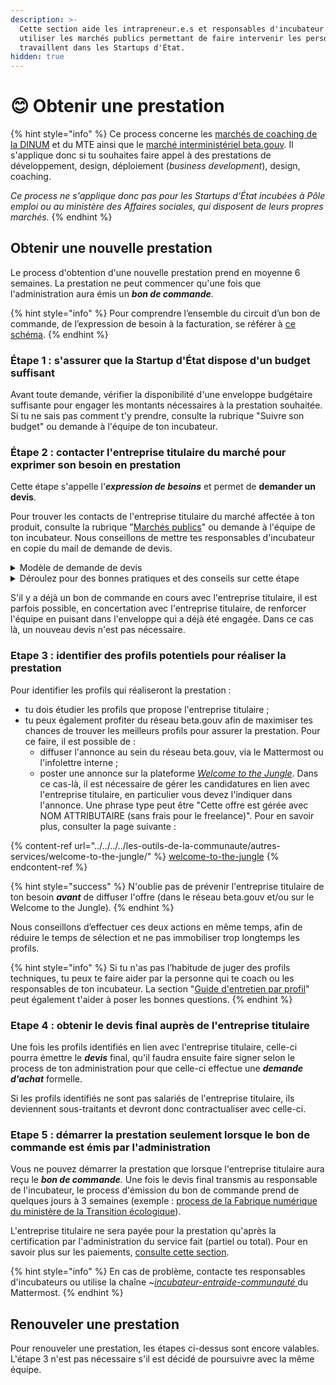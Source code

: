 ```yaml
---
description: >-
  Cette section aide les intrapreneur.e.s et responsables d'incubateur à
  utiliser les marchés publics permettant de faire intervenir les personnes qui
  travaillent dans les Startups d'État.
hidden: true
---
```


# 😊 Obtenir une prestation

{% hint style="info" %}
Ce process concerne les [marchés de coaching de la DINUM](../../marches/marche-coaching.md) et du MTE ainsi que le [marché interministériel beta.gouv](../../marches/marche-interministeriel-beta/). Il s'applique donc si tu souhaites faire appel à des prestations de développement, design, déploiement (_business development_), design, coaching.

_Ce process ne s'applique donc pas pour les Startups d'État incubées à Pôle emploi ou au ministère des Affaires sociales, qui disposent de leurs propres marchés._
{% endhint %}

## Obtenir une nouvelle prestation

Le process d'obtention d'une nouvelle prestation prend en moyenne 6 semaines. La prestation ne peut commencer qu'une fois que l'administration aura émis un _**bon de commande**_.

{% hint style="info" %}
Pour comprendre l’ensemble du circuit d’un bon de commande, de l’expression de besoin à la facturation, se référer à [ce schéma](https://miro.com/app/board/uXjVO-zTnXY=/).
{% endhint %}

### Étape 1 : s'assurer que la Startup d'État dispose d'un budget suffisant

Avant toute demande, vérifier la disponibilité d'une enveloppe budgétaire suffisante pour engager les montants nécessaires à la prestation souhaitée. Si tu ne sais pas comment t'y prendre, consulte la rubrique "Suivre son budget" ou demande à l'équipe de ton incubateur.

### Étape 2 : contacter **l'entreprise titulaire du marché pour exprimer son besoin en prestation**

Cette étape s'appelle l'_**expression de besoins**_ et permet de **demander un devis**.

Pour trouver les contacts de l'entreprise titulaire du marché affectée à ton produit, consulte la rubrique "[Marchés publics](../../marches/)" ou demande à l'équipe de ton incubateur. Nous conseillons de mettre tes responsables d'incubateur en copie du mail de demande de devis.

<details>

<summary>Modèle de demande de devis</summary>

Bonjour,

Je travaille sur \[NOM DU PRODUIT] et nous aurions besoin d’une prestation \[DÉVELOPPEMENT/DÉPLOIEMENT/DESIGN/PRODUIT/COACHING]. Serait-il possible d’avoir une proposition ?

Plus d'infos sur le service : \[indiquer le lien vers la page de la fiche produit beta.gouv.fr/startups]

Missions : \[indiquer ici les éléments prévus dans la prestation]\
Livrable : Documentation et code source de toutes les réalisations sur la période.\
Période d'intervention souhaitée : \[mois de début] - \[date de fin]\
Montant approximatif : indiquer le montant approximatif de la prestation, ou le volume estimé du besoin\
Pourriez-vous s'il vous plaît me faire parvenir un devis pour cette prestation ?\
Merci beaucoup,

_\[Alternative : des formulaires sont à disposition pour vous aider à écrire votre demande de devis :_ [_Formulaire Prestations Produit_](https://airtable.com/shrIBKEktu3bVAd8L) _-_ [_Formulaire Prestations Coaching_](https://airtable.com/shra8F0OUtXTC4t4Z)_. Attention, ces formulaires ne sont pas forcément tenus à jour.]_

</details>

<details>

<summary>Déroulez pour des bonnes pratiques et des conseils sur cette étape</summary>

_**Indiquer les bonnes conventions/budget à imputer**_

Vous devez indiquer sur quelle budget sera payée la prestation ; le budget fait souvent l'objet d'une convention avec le sponsor. Vous devez consommer tous les crédits de la convention/budget A avant de passer à la convention/budget B. Attention, si votre demande de devis est supérieure aux restes à consommer sur la convention/budget A et que vous devez donc commencer à imputer la convention/budget B, vous devez réaliser deux demandes de devis : une qui consomme le restant de la convention/budget A et l'autre qui impute à la convention/budget B.

_Exemple_ : je fais une demande de devis de 10k euros, il me reste 1k euros sur la convention A et 20k euros sur la convention B. Je fais une première demande pour 1k euros sur la convention A et une seconde demande pour 9000 euros sur la convention B.

_**Evaluer le coût de la prestation avec les TJM, les frais et le taux de marque**_

Pour évaluer le nombre d’UO nécessaire pour la réalisation de la prestation et en cas d'intervention de profils au statut d'indépendant, vous pouvez regarder les profils envisagés pressentis et leur TJM ainsi que les frais pressentis.

Par ailleurs vous devez intégrer le taux de marque de l’attributaire. L’application de taux de marque sur les frais dépend de votre titulaire. Si vous ne les connaissez pas, demandez ces informations à votre titulaire ou à votre responsable d’incubateur.

La formule pour estimer le prix final de la prestation est alors :

* s'il y a un taux de marque sur les frais (Scopopop) : Prix attributaire = TJM \* _nb de jours + frais / (1- taux de marge attributaire)_

<!---->

* _si il n’y a pas taux de marque sur les frais (Octo, Malt, LBC, Inetum, etc) : prix attributaire = TJM \*_ nb de jours / (1- taux de marge attributaire) + frais

</details>

S'il y a déjà un bon de commande en cours avec l'entreprise titulaire, il est parfois possible, en concertation avec l'entreprise titulaire, de renforcer l'équipe en puisant dans l'enveloppe qui a déjà été engagée. Dans ce cas là, un nouveau devis n'est pas nécessaire.

### **Etape 3 : identifier des profils potentiels pour réaliser la prestation**

Pour identifier les profils qui réaliseront la prestation :

* tu dois étudier les profils que propose l'entreprise titulaire ;
* tu peux également profiter du réseau beta.gouv afin de maximiser tes chances de trouver les meilleurs profils pour assurer la prestation. Pour ce faire, il est possible de :
  * diffuser l'annonce au sein du réseau beta.gouv, via le Mattermost ou l'infolettre interne ;
  * poster une annonce sur la plateforme [_Welcome to the Jungle_](https://admin.welcometothejungle.com/). Dans ce cas-là, il est nécessaire de gérer les candidatures en lien avec l'entreprise titulaire, en particulier vous devez l'indiquer dans l'annonce. Une phrase type peut être "Cette offre est gérée avec NOM ATTRIBUTAIRE (sans frais pour le freelance)". Pour en savoir plus, consulter la page suivante :

{% content-ref url="../../../../les-outils-de-la-communaute/autres-services/welcome-to-the-jungle/" %}
[welcome-to-the-jungle](../../../../les-outils-de-la-communaute/autres-services/welcome-to-the-jungle/)
{% endcontent-ref %}

{% hint style="success" %}
N'oublie pas de prévenir l'entreprise titulaire de ton besoin _**avant**_ de diffuser l'offre (dans le réseau beta.gouv et/ou sur le Welcome to the Jungle).
{% endhint %}

Nous conseillons d’effectuer ces deux actions en même temps, afin de réduire le temps de sélection et ne pas immobiliser trop longtemps les profils.

{% hint style="info" %}
Si tu n'as pas l’habitude de juger des profils techniques, tu peux te faire aider par la personne qui te coach ou les responsables de ton incubateur. La section "[Guide d'entretien par profil](../../../renforcer-l-equipe/guide-dentretiens-par-profil.md)" peut également t'aider à poser les bonnes questions.
{% endhint %}

### Etape 4 : obtenir le devis final auprès de l'entreprise titulaire

Une fois les profils identifiés en lien avec l'entreprise titulaire, celle-ci pourra émettre le _**devis**_ final, qu'il faudra ensuite faire signer selon le process de ton administration pour que celle-ci effectue une _**demande d'achat**_ formelle.

Si les profils identifiés ne sont pas salariés de l'entreprise titulaire, ils deviennent sous-traitants et devront donc contractualiser avec celle-ci.

### Etape 5 : démarrer la prestation seulement lorsque le bon de commande est émis par l'administration

Vous ne pouvez démarrer la prestation que lorsque l'entreprise titulaire aura reçu le _**bon de commande**._ Une fois le devis final transmis au responsable de l'incubateur, le process d'émission du bon de commande prend de quelques jours à 3 semaines (exemple : [process de la Fabrique numérique du ministère de la Transition écologique](https://miro.com/app/board/uXjVO-zTnXY=/)).

L'entreprise titulaire ne sera payée pour la prestation qu'après la certification par l'administration du service fait (partiel ou total). Pour en savoir plus sur les paiements, [consulte cette section](../la-facturation-de-a-a-z/).

{% hint style="info" %}
En cas de problème, contacte tes responsables d'incubateurs ou utilise la chaîne _\~_[_incubateur-entraide-communauté_ ](https://mattermost.incubateur.net/betagouv/channels/incubateur-help)du Mattermost.
{% endhint %}

## Renouveler une prestation

Pour renouveler une prestation, les étapes ci-dessus sont encore valables. L'étape 3 n'est pas nécessaire s'il est décidé de poursuivre avec la même équipe.
